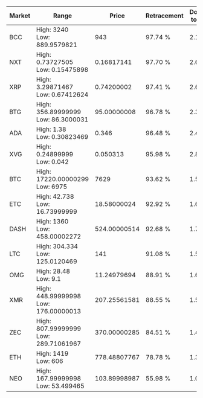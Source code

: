 | Market | Range | Price| Retracement | Doubles to 50% |
| --- | --- | --- | --- | --- |
| BCC | High: 3240<br />Low: 889.9579821 | 943 | 97.74 % | 2.19 |
| NXT | High: 0.73727505<br />Low: 0.15475898 | 0.16817141 | 97.70 % | 2.65 |
| XRP | High: 3.29871467<br />Low: 0.67412624 | 0.74200002 | 97.41 % | 2.68 |
| BTG | High: 356.89999999<br />Low: 86.3000031 | 95.00000008 | 96.78 % | 2.33 |
| ADA | High: 1.38<br />Low: 0.30823469 | 0.346 | 96.48 % | 2.44 |
| XVG | High: 0.24899999<br />Low: 0.042 | 0.050313 | 95.98 % | 2.89 |
| BTC | High: 17220.00000299<br />Low: 6975 | 7629 | 93.62 % | 1.59 |
| ETC | High: 42.738<br />Low: 16.73999999 | 18.58000024 | 92.92 % | 1.60 |
| DASH | High: 1360<br />Low: 458.00002272 | 524.00000514 | 92.68 % | 1.73 |
| LTC | High: 304.334<br />Low: 125.0120469 | 141 | 91.08 % | 1.52 |
| OMG | High: 28.48<br />Low: 9.1 | 11.24979694 | 88.91 % | 1.67 |
| XMR | High: 448.99999998<br />Low: 176.00000013 | 207.25561581 | 88.55 % | 1.51 |
| ZEC | High: 807.99999999<br />Low: 289.71061967 | 370.00000285 | 84.51 % | 1.48 |
| ETH | High: 1419<br />Low: 606 | 778.48807767 | 78.78 % | 1.30 |
| NEO | High: 167.99999998<br />Low: 53.499465 | 103.89998987 | 55.98 % | 1.07 |
